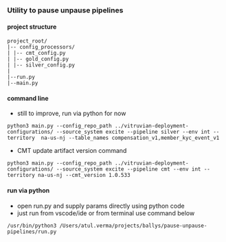 ### Utility to pause unpause pipelines

#### project structure

```
project_root/
|-- config_processors/
| |-- cmt_config.py
| |-- gold_config.py
| |-- silver_config.py
|
|--run.py
|--main.py
```

#### command line

- still to improve, run via python for now

```
python3 main.py --config_repo_path ../vitruvian-deployment-configurations/ --source_system excite --pipeline silver --env int --territory  na-us-nj --table_names compensation_v1,member_kyc_event_v1

```

- CMT update artifact version command

```
python3 main.py --config_repo_path ../vitruvian-deployment-configurations/ --source_system excite --pipeline cmt --env int --territory na-us-nj --cmt_version 1.0.533

```

#### run via python

- open run.py and supply params directly using python code
- just run from vscode/ide or from terminal use command below

```
/usr/bin/python3 /Users/atul.verma/projects/ballys/pause-unpause-pipelines/run.py
```
